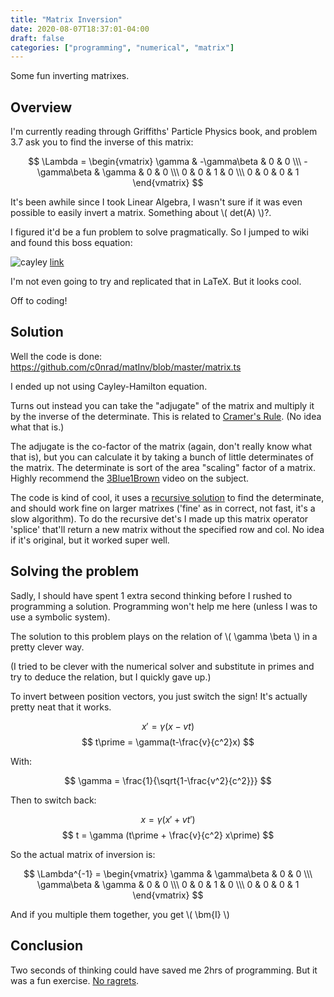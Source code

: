 ```yaml
---
title: "Matrix Inversion"
date: 2020-08-07T18:37:01-04:00
draft: false
categories: ["programming", "numerical", "matrix"]
---
```


Some fun inverting matrixes.

<!--more-->

## Overview

I'm currently reading through Griffiths' Particle Physics book, and problem 3.7 ask you to find the inverse of this matrix:

$$
\Lambda = \begin{vmatrix}
\gamma & -\gamma\beta & 0 & 0 \\\
-\gamma\beta & \gamma & 0 & 0 \\\
0 & 0 & 1 & 0 \\\ 0 & 0 & 0 & 1 \end{vmatrix}
$$

It's been awhile since I took Linear Algebra, I wasn't sure if it was even possible to easily invert a matrix. Something about \\( det(A) \\)?.

I figured it'd be a fun problem to solve pragmatically. So I jumped to wiki and found this boss equation:

![cayley](/cayley.png)
[link](https://en.wikipedia.org/wiki/Invertible_matrix#Cayley%E2%80%93Hamilton_method)

I'm not even going to try and replicated that in LaTeX. But it looks cool.

Off to coding!

## Solution

Well the code is done:
https://github.com/c0nrad/matInv/blob/master/matrix.ts

I ended up not using Cayley-Hamilton equation.

Turns out instead you can take the "adjugate" of the matrix and multiply it by the inverse of the determinate. This is related to [Cramer's Rule](https://en.wikipedia.org/wiki/Cramer%27s_rule#Finding_inverse_matrix). (No idea what that is.)

The adjugate is the co-factor of the matrix (again, don't really know what that is), but you can calculate it by taking a bunch of little determinates of the matrix. The determinate is sort of the area "scaling" factor of a matrix. Highly recommend the [3Blue1Brown](https://www.youtube.com/watch?v=Ip3X9LOh2dk&vl=en) video on the subject.

The code is kind of cool, it uses a [recursive solution](https://github.com/c0nrad/matInv/blob/master/matrix.ts#L143) to find the determinate, and should work fine on larger matrixes ('fine' as in correct, not fast, it's a slow algorithm). To do the recursive det's I made up this matrix operator 'splice' that'll return a new matrix without the specified row and col. No idea if it's original, but it worked super well.

## Solving the problem

Sadly, I should have spent 1 extra second thinking before I rushed to programming a solution. Programming won't help me here (unless I was to use a symbolic system).

The solution to this problem plays on the relation of \\( \gamma \beta \\) in a pretty clever way.

(I tried to be clever with the numerical solver and substitute in primes and try to deduce the relation, but I quickly gave up.)

To invert between position vectors, you just switch the sign! It's actually pretty neat that it works.

$$ x\prime = \gamma (x - vt) $$
$$ t\prime = \gamma(t-\frac{v}{c^2}x) $$

With:

$$ \gamma = \frac{1}{\sqrt{1-\frac{v^2}{c^2}}} $$

Then to switch back:

$$ x = \gamma (x\prime + v t\prime) $$
$$ t = \gamma (t\prime + \frac{v}{c^2} x\prime) $$

So the actual matrix of inversion is:

$$
\Lambda^{-1} = \begin{vmatrix}
\gamma & \gamma\beta & 0 & 0 \\\
\gamma\beta & \gamma & 0 & 0 \\\
0 & 0 & 1 & 0 \\\ 0 & 0 & 0 & 1 \end{vmatrix}
$$

And if you multiple them together, you get \\( \bm{I} \\)

## Conclusion

Two seconds of thinking could have saved me 2hrs of programming. But it was a fun exercise. [No ragrets](https://i.imgflip.com/1ubz5z.jpg).
